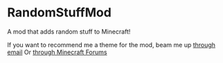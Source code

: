 RandomStuffMod
=======
A mod that adds random stuff to Minecraft!

If you want to recommend me a theme for the mod, beam me up <a href="mailto:afroraydude@afroraydude.com?Subject=I%20Have%20An%20Idea" target="_top">
through email</a> Or [through Minecraft Forums](http://www.minecraftforum.net/private-messages/send)
